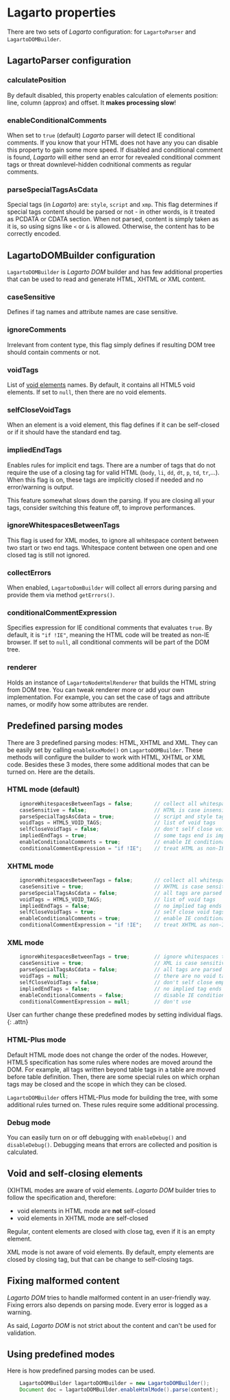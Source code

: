 # Lagarto properties

There are two sets of *Lagarto* configuration: for `LagartoParser` and
`LagartoDOMBuilder`.

## LagartoParser configuration

### calculatePosition

By default disabled, this property enables calculation of elements
position: line, column (approx) and offset. It **makes processing slow**!

### enableConditionalComments

When set to `true` (default) *Lagarto* parser will detect IE conditional
comments. If you know that your HTML does not have any you can disable
this property to gain some more speed. If disabled and conditional
comment is found, *Lagarto* will either send an error for revealed
conditional comment tags or threat downlevel-hidden codnitional comments
as regular comments.

### parseSpecialTagsAsCdata

Special tags (in *Lagarto*) are: `style`, `script` and `xmp`. This flag
determines if special tags content should be parsed or not - in other
words, is it treated as PCDATA or CDATA section. When not parsed,
content is simply taken as it is, so using signs like `<` or `&` is
allowed. Otherwise, the content has to be correctly encoded.

## LagartoDOMBuilder configuration

`LagartoDOMBuilder` is *Lagarto DOM* builder and has few additional
properties that can be used to read and generate HTML, XHTML or XML
content.

### caseSensitive

Defines if tag names and attribute names are case sensitive.

### ignoreComments

Irrelevant from content type, this flag simply defines if resulting DOM
tree should contain comments or not.

### voidTags

List of [void elements][1] names. By default, it contains
all HTML5 void elements. If set to `null`, then there are no void
elements.

### selfCloseVoidTags

When an element is a void element, this flag defines if it can be
self-closed or if it should have the standard end tag.

### impliedEndTags

Enables rules for implicit end tags. There are a number of tags that do
not require the use of a closing tag for valid HTML (`body`, `li`, `dd`,
`dt`, `p`, `td`, `tr`,...). When this flag is on, these tags are
implicitly closed if needed and no error/warning is output.

This feature somewhat slows down the parsing. If you are closing all
your tags, consider switching this feature off, to improve performances.

### ignoreWhitespacesBetweenTags

This flag is used for XML modes, to ignore all whitespace content
between two start or two end tags. Whitespace content between one open
and one closed tag is still not ignored.

### collectErrors

When enabled, `LagartoDomBuilder` will collect all errors during parsing
and provide them via method `getErrors()`.

### conditionalCommentExpression

Specifies expression for IE conditional comments that evaluates `true`.
By default, it is `"if !IE"`, meaning the HTML code will be treated as
non-IE browser. If set to `null`, all conditional comments will be part
of the DOM tree.

### renderer

Holds an instance of `LagartoNodeHtmlRenderer` that builds the HTML string
from DOM tree. You can tweak renderer more or add your own implementation.
For example, you can set the case of tags and attribute names, or
modify how some attributes are render.

## Predefined parsing modes

There are 3 predefined parsing modes: HTML, XHTML and XML. They can be
easily set by calling `enableXxxMode()` on `LagartoDOMBuilder`. These
methods will configure the builder to work with HTML, XHTML or XML code.
Besides these 3 modes, there some additional modes that can be turned on.
Here are the details.

### HTML mode (default)

~~~~~ java
    ignoreWhitespacesBetweenTags = false;       // collect all whitespaces
    caseSensitive = false;                      // HTML is case insensitive
    parseSpecialTagsAsCdata = true;             // script and style tags are CDATA
    voidTags = HTML5_VOID_TAGS;                 // list of void tags
    selfCloseVoidTags = false;                  // don't self close void tags
    impliedEndTags = true;                      // some tags end is implied
    enableConditionalComments = true;           // enable IE conditional comments
    conditionalCommentExpression = "if !IE";    // treat HTML as non-IE browser
~~~~~

### XHTML mode

~~~~~ java
    ignoreWhitespacesBetweenTags = false;       // collect all whitespaces
    caseSensitive = true;                       // XHTML is case sensitive
    parseSpecialTagsAsCdata = false;            // all tags are parsed the same
    voidTags = HTML5_VOID_TAGS;                 // list of void tags
    impliedEndTags = false;                     // no implied tag ends
    selfCloseVoidTags = true;                   // self close void tags
    enableConditionalComments = true;           // enable IE conditional comments
    conditionalCommentExpression = "if !IE";    // treat XHTML as non-IE browser
~~~~~

### XML mode

~~~~~ java
    ignoreWhitespacesBetweenTags = true;        // ignore whitespaces that are no content
    caseSensitive = true;                       // XML is case sensitive
    parseSpecialTagsAsCdata = false;            // all tags are parsed the same
    voidTags = null;                            // there are no void tags
    selfCloseVoidTags = false;                  // don't self close empty tags (can be changed!)
    impliedEndTags = false;                     // no implied tag ends
    enableConditionalComments = false;          // disable IE conditional comments
    conditionalCommentExpression = null;        // don't use
~~~~~

User can further change these predefined modes by setting individual
flags.
{: .attn}

### HTML-Plus mode

Default HTML mode does not change the order of the nodes. However, HTML5
specification has some rules where nodes are moved around the DOM. For
example, all tags written beyond table tags in a table are moved
before table definition. Then, there are some special rules on which
orphan tags may be closed and the scope in which they can be closed.

`LagartoDOMBuilder` offers HTML-Plus mode for building the tree, with
some additional rules turned on. These rules require some additional
processing.

### Debug mode

You can easily turn on or off debugging with `enableDebug()` and `disableDebug()`.
Debugging means that errors are collected and position is calculated.

## Void and self-closing elements

(X)HTML modes are aware of void elements. *Lagarto DOM* builder tries to
follow the specification and, therefore:

* void elements in HTML mode are **not** self-closed
* void elements in XHTML mode are self-closed

Regular, content elements are closed with close tag, even if it is an
empty element.

XML mode is not aware of void elements. By default, empty elements are
closed by closing tag, but that can be change to self-closing tags.

## Fixing malformed content

*Lagarto DOM* tries to handle malformed content in an user-friendly way.
Fixing errors also depends on parsing mode. Every error is logged as a
warning.

As said, *Lagarto DOM* is not strict about the content and can't be
used for validation.

## Using predefined modes

Here is how predefined parsing modes can be used.

~~~~~ java
    LagartoDOMBuilder lagartoDOMBuilder = new LagartoDOMBuilder();
    Document doc = lagartoDOMBuilder.enableHtmlMode().parse(content);
~~~~~

[1]: http://dev.w3.org/html5/spec/Overview.html#void-elements
